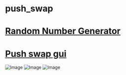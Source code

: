 # push_swap

# [Random Number Generator](https://numbergenerator.org/)

# [Push swap gui](https://github.com/elijahkash/push_swap_gui)


![Image](https://i.hizliresim.com/fykl7pa.png)
![Image](https://i.hizliresim.com/3ehwzpx.png)
![Image](https://i.hizliresim.com/n7paqp8.png)




